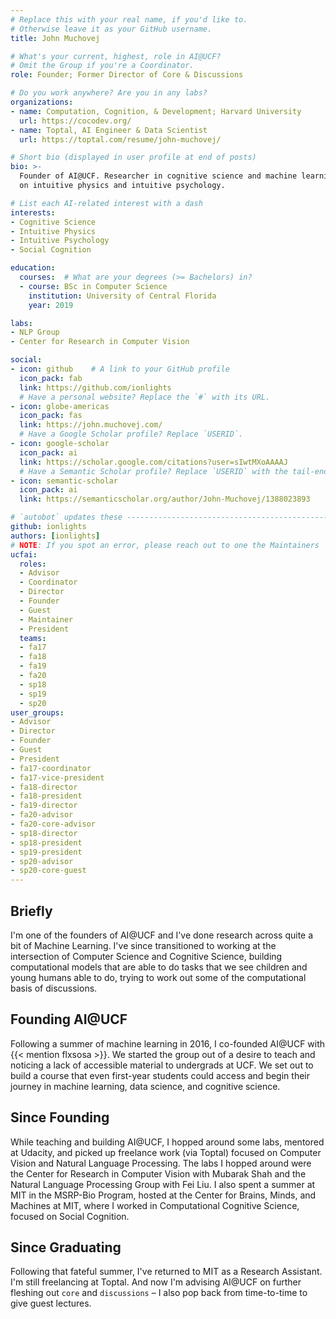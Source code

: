 ```yaml
---
# Replace this with your real name, if you'd like to.
# Otherwise leave it as your GitHub username.
title: John Muchovej

# What's your current, highest, role in AI@UCF?
# Omit the Group if you're a Coordinator.
role: Founder; Former Director of Core & Discussions

# Do you work anywhere? Are you in any labs?
organizations:
- name: Computation, Cognition, & Development; Harvard University
  url: https://cocodev.org/
- name: Toptal, AI Engineer & Data Scientist
  url: https://toptal.com/resume/john-muchovej/

# Short bio (displayed in user profile at end of posts)
bio: >-
  Founder of AI@UCF. Researcher in cognitive science and machine learning. Focusing
  on intuitive physics and intuitive psychology.

# List each AI-related interest with a dash
interests:
- Cognitive Science
- Intuitive Physics
- Intuitive Psychology
- Social Cognition

education:
  courses:  # What are your degrees (>= Bachelors) in?
  - course: BSc in Computer Science
    institution: University of Central Florida
    year: 2019

labs:
- NLP Group
- Center for Research in Computer Vision

social:
- icon: github    # A link to your GitHub profile
  icon_pack: fab
  link: https://github.com/ionlights
  # Have a personal website? Replace the `#` with its URL.
- icon: globe-americas
  icon_pack: fas
  link: https://john.muchovej.com/
  # Have a Google Scholar profile? Replace `USERID`.
- icon: google-scholar
  icon_pack: ai
  link: https://scholar.google.com/citations?user=sIwtMXoAAAAJ
  # Have a Semantic Scholar profile? Replace `USERID` with the tail-end of the URL.
- icon: semantic-scholar
  icon_pack: ai
  link: https://semanticscholar.org/author/John-Muchovej/1388023893

# `autobot` updates these -----------------------------------------------------
github: ionlights
authors: [ionlights]
# NOTE: If you spot an error, please reach out to one the Maintainers
ucfai:
  roles:
  - Advisor
  - Coordinator
  - Director
  - Founder
  - Guest
  - Maintainer
  - President
  teams:
  - fa17
  - fa18
  - fa19
  - fa20
  - sp18
  - sp19
  - sp20
user_groups:
- Advisor
- Director
- Founder
- Guest
- President
- fa17-coordinator
- fa17-vice-president
- fa18-director
- fa18-president
- fa19-director
- fa20-advisor
- fa20-core-advisor
- sp18-director
- sp18-president
- sp19-president
- sp20-advisor
- sp20-core-guest
---
```


## Briefly

I'm one of the founders of AI@UCF and I've done research across quite a bit of Machine
Learning. I've since transitioned to working at the intersection of Computer Science
and Cognitive Science, building computational models that are able to do tasks that we
see children and young humans able to do, trying to work out some of the computational
basis of discussions.

## Founding AI@UCF

Following a summer of machine learning in 2016, I co-founded AI@UCF with
{{< mention flxsosa >}}. We started the group out of a desire to teach and noticing a
lack of accessible material to undergrads at UCF. We set out to build a course that even
first-year students could access and begin their journey in machine learning, data
science, and cognitive science.

## Since Founding

While teaching and building AI@UCF, I hopped around some labs, mentored at Udacity, and
picked up freelance work (via Toptal) focused on Computer Vision and Natural Language
Processing. The labs I hopped around were the Center for Research in Computer Vision
with Mubarak Shah and the Natural Language Processing Group with Fei Liu. I also spent a
summer at MIT in the MSRP-Bio Program, hosted at the Center for Brains, Minds, and
Machines at MIT, where I worked in Computational Cognitive Science, focused on Social
Cognition.

## Since Graduating

Following that fateful summer, I've returned to MIT as a Research Assistant. I'm still
freelancing at Toptal. And now I'm advising AI@UCF on further fleshing out `core` and
`discussions` &ndash; I also pop back from time-to-time to give guest lectures.